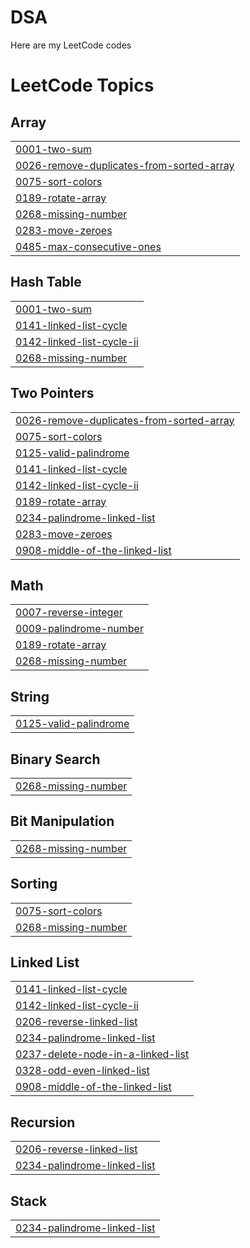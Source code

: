 # DSA
Here are my LeetCode codes

<!---LeetCode Topics Start-->
# LeetCode Topics
## Array
|  |
| ------- |
| [0001-two-sum](https://github.com/AnirudhGeek/DSA/tree/master/0001-two-sum) |
| [0026-remove-duplicates-from-sorted-array](https://github.com/AnirudhGeek/DSA/tree/master/0026-remove-duplicates-from-sorted-array) |
| [0075-sort-colors](https://github.com/AnirudhGeek/DSA/tree/master/0075-sort-colors) |
| [0189-rotate-array](https://github.com/AnirudhGeek/DSA/tree/master/0189-rotate-array) |
| [0268-missing-number](https://github.com/AnirudhGeek/DSA/tree/master/0268-missing-number) |
| [0283-move-zeroes](https://github.com/AnirudhGeek/DSA/tree/master/0283-move-zeroes) |
| [0485-max-consecutive-ones](https://github.com/AnirudhGeek/DSA/tree/master/0485-max-consecutive-ones) |
## Hash Table
|  |
| ------- |
| [0001-two-sum](https://github.com/AnirudhGeek/DSA/tree/master/0001-two-sum) |
| [0141-linked-list-cycle](https://github.com/AnirudhGeek/DSA/tree/master/0141-linked-list-cycle) |
| [0142-linked-list-cycle-ii](https://github.com/AnirudhGeek/DSA/tree/master/0142-linked-list-cycle-ii) |
| [0268-missing-number](https://github.com/AnirudhGeek/DSA/tree/master/0268-missing-number) |
## Two Pointers
|  |
| ------- |
| [0026-remove-duplicates-from-sorted-array](https://github.com/AnirudhGeek/DSA/tree/master/0026-remove-duplicates-from-sorted-array) |
| [0075-sort-colors](https://github.com/AnirudhGeek/DSA/tree/master/0075-sort-colors) |
| [0125-valid-palindrome](https://github.com/AnirudhGeek/DSA/tree/master/0125-valid-palindrome) |
| [0141-linked-list-cycle](https://github.com/AnirudhGeek/DSA/tree/master/0141-linked-list-cycle) |
| [0142-linked-list-cycle-ii](https://github.com/AnirudhGeek/DSA/tree/master/0142-linked-list-cycle-ii) |
| [0189-rotate-array](https://github.com/AnirudhGeek/DSA/tree/master/0189-rotate-array) |
| [0234-palindrome-linked-list](https://github.com/AnirudhGeek/DSA/tree/master/0234-palindrome-linked-list) |
| [0283-move-zeroes](https://github.com/AnirudhGeek/DSA/tree/master/0283-move-zeroes) |
| [0908-middle-of-the-linked-list](https://github.com/AnirudhGeek/DSA/tree/master/0908-middle-of-the-linked-list) |
## Math
|  |
| ------- |
| [0007-reverse-integer](https://github.com/AnirudhGeek/DSA/tree/master/0007-reverse-integer) |
| [0009-palindrome-number](https://github.com/AnirudhGeek/DSA/tree/master/0009-palindrome-number) |
| [0189-rotate-array](https://github.com/AnirudhGeek/DSA/tree/master/0189-rotate-array) |
| [0268-missing-number](https://github.com/AnirudhGeek/DSA/tree/master/0268-missing-number) |
## String
|  |
| ------- |
| [0125-valid-palindrome](https://github.com/AnirudhGeek/DSA/tree/master/0125-valid-palindrome) |
## Binary Search
|  |
| ------- |
| [0268-missing-number](https://github.com/AnirudhGeek/DSA/tree/master/0268-missing-number) |
## Bit Manipulation
|  |
| ------- |
| [0268-missing-number](https://github.com/AnirudhGeek/DSA/tree/master/0268-missing-number) |
## Sorting
|  |
| ------- |
| [0075-sort-colors](https://github.com/AnirudhGeek/DSA/tree/master/0075-sort-colors) |
| [0268-missing-number](https://github.com/AnirudhGeek/DSA/tree/master/0268-missing-number) |
## Linked List
|  |
| ------- |
| [0141-linked-list-cycle](https://github.com/AnirudhGeek/DSA/tree/master/0141-linked-list-cycle) |
| [0142-linked-list-cycle-ii](https://github.com/AnirudhGeek/DSA/tree/master/0142-linked-list-cycle-ii) |
| [0206-reverse-linked-list](https://github.com/AnirudhGeek/DSA/tree/master/0206-reverse-linked-list) |
| [0234-palindrome-linked-list](https://github.com/AnirudhGeek/DSA/tree/master/0234-palindrome-linked-list) |
| [0237-delete-node-in-a-linked-list](https://github.com/AnirudhGeek/DSA/tree/master/0237-delete-node-in-a-linked-list) |
| [0328-odd-even-linked-list](https://github.com/AnirudhGeek/DSA/tree/master/0328-odd-even-linked-list) |
| [0908-middle-of-the-linked-list](https://github.com/AnirudhGeek/DSA/tree/master/0908-middle-of-the-linked-list) |
## Recursion
|  |
| ------- |
| [0206-reverse-linked-list](https://github.com/AnirudhGeek/DSA/tree/master/0206-reverse-linked-list) |
| [0234-palindrome-linked-list](https://github.com/AnirudhGeek/DSA/tree/master/0234-palindrome-linked-list) |
## Stack
|  |
| ------- |
| [0234-palindrome-linked-list](https://github.com/AnirudhGeek/DSA/tree/master/0234-palindrome-linked-list) |
<!---LeetCode Topics End-->